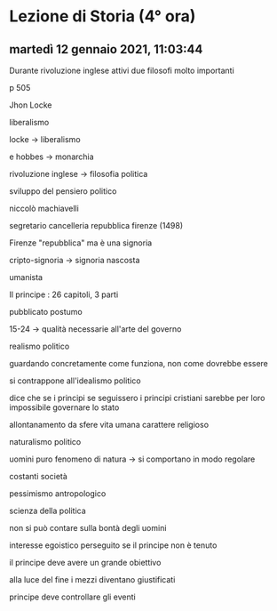 # Lezione di Storia (4° ora)

## martedì 12 gennaio 2021, 11:03:44

Durante rivoluzione inglese attivi due filosofi molto importanti

p 505

Jhon Locke

liberalismo

locke -> liberalismo

e hobbes -> monarchia

rivoluzione inglese -> filosofia politica

sviluppo del pensiero politico

niccolò machiavelli

segretario cancelleria repubblica firenze (1498)

Firenze "repubblica"  ma è una signoria

cripto-signoria -> signoria nascosta

umanista



Il principe : 26 capitoli, 3 parti

pubblicato postumo

15-24 -> qualità necessarie all'arte del governo





realismo politico

guardando concretamente come funziona, non come dovrebbe essere

si contrappone all'idealismo politico



dice che se i principi se seguissero i principi cristiani sarebbe per loro impossibile governare lo stato



allontanamento da sfere vita umana carattere religioso

naturalismo politico

uomini puro fenomeno di natura -> si comportano in modo regolare

costanti società

pessimismo antropologico

scienza della politica

non si può contare sulla bontà degli uomini



interesse egoistico perseguito se il principe non è tenuto



il principe deve avere un grande obiettivo

alla luce del fine i mezzi diventano giustificati

principe deve controllare gli eventi